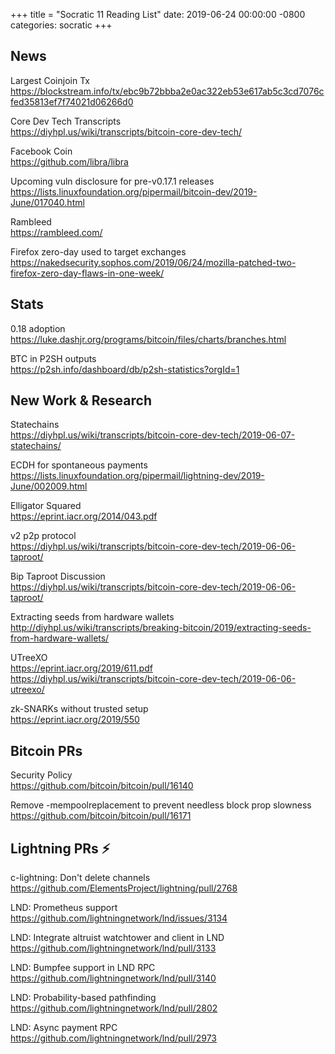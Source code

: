 +++
title =  "Socratic 11 Reading List"
date:   2019-06-24 00:00:00 -0800
categories: socratic
+++

## News

Largest Coinjoin Tx  
<https://blockstream.info/tx/ebc9b72bbba2e0ac322eb53e617ab5c3cd7076cfed35813ef7f74021d06266d0>

Core Dev Tech Transcripts  
<https://diyhpl.us/wiki/transcripts/bitcoin-core-dev-tech/>

Facebook Coin  
<https://github.com/libra/libra>

Upcoming vuln disclosure for pre-v0.17.1 releases  
<https://lists.linuxfoundation.org/pipermail/bitcoin-dev/2019-June/017040.html>

Rambleed  
<https://rambleed.com/>

Firefox zero-day used to target exchanges  
<https://nakedsecurity.sophos.com/2019/06/24/mozilla-patched-two-firefox-zero-day-flaws-in-one-week/>


## Stats

0.18 adoption  
<https://luke.dashjr.org/programs/bitcoin/files/charts/branches.html>

BTC in P2SH outputs  
<https://p2sh.info/dashboard/db/p2sh-statistics?orgId=1>


## New Work & Research

Statechains  
<https://diyhpl.us/wiki/transcripts/bitcoin-core-dev-tech/2019-06-07-statechains/>

ECDH for spontaneous payments  
<https://lists.linuxfoundation.org/pipermail/lightning-dev/2019-June/002009.html>

Elligator Squared  
<https://eprint.iacr.org/2014/043.pdf>

v2 p2p protocol  
<https://diyhpl.us/wiki/transcripts/bitcoin-core-dev-tech/2019-06-06-taproot/>

Bip Taproot Discussion  
<https://diyhpl.us/wiki/transcripts/bitcoin-core-dev-tech/2019-06-06-taproot/>

Extracting seeds from hardware wallets  
<http://diyhpl.us/wiki/transcripts/breaking-bitcoin/2019/extracting-seeds-from-hardware-wallets/>

UTreeXO  
<https://eprint.iacr.org/2019/611.pdf>  
<https://diyhpl.us/wiki/transcripts/bitcoin-core-dev-tech/2019-06-06-utreexo/>

zk-SNARKs without trusted setup  
<https://eprint.iacr.org/2019/550>


## Bitcoin PRs

Security Policy  
<https://github.com/bitcoin/bitcoin/pull/16140>

Remove -mempoolreplacement to prevent needless block prop slowness  
<https://github.com/bitcoin/bitcoin/pull/16171>


## Lightning PRs ⚡

c-lightning: Don't delete channels  
<https://github.com/ElementsProject/lightning/pull/2768>

LND: Prometheus support
<https://github.com/lightningnetwork/lnd/issues/3134>

LND: Integrate altruist watchtower and client in LND  
<https://github.com/lightningnetwork/lnd/pull/3133>

LND: Bumpfee support in LND RPC  
<https://github.com/lightningnetwork/lnd/pull/3140>

LND: Probability-based pathfinding  
<https://github.com/lightningnetwork/lnd/pull/2802>

LND: Async payment RPC  
<https://github.com/lightningnetwork/lnd/pull/2973>

